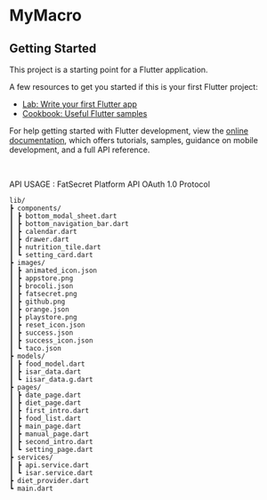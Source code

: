 # MyMacro

## Getting Started

This project is a starting point for a Flutter application.

A few resources to get you started if this is your first Flutter project:

- [Lab: Write your first Flutter app](https://docs.flutter.dev/get-started/codelab)
- [Cookbook: Useful Flutter samples](https://docs.flutter.dev/cookbook)

For help getting started with Flutter development, view the
[online documentation](https://docs.flutter.dev/), which offers tutorials,
samples, guidance on mobile development, and a full API reference.

<br>

API USAGE : FatSecret Platform API OAuth 1.0 Protocol

```
lib/
┣ components/
┃ ┣ bottom_modal_sheet.dart
┃ ┣ bottom_navigation_bar.dart
┃ ┣ calendar.dart
┃ ┣ drawer.dart
┃ ┣ nutrition_tile.dart
┃ ┗ setting_card.dart
┣ images/
┃ ┣ animated_icon.json
┃ ┣ appstore.png
┃ ┣ brocoli.json
┃ ┣ fatsecret.png
┃ ┣ github.png
┃ ┣ orange.json
┃ ┣ playstore.png
┃ ┣ reset_icon.json
┃ ┣ success.json
┃ ┣ success_icon.json
┃ ┗ taco.json
┣ models/
┃ ┣ food_model.dart
┃ ┣ isar_data.dart
┃ ┗ iisar_data.g.dart
┣ pages/
┃ ┣ date_page.dart
┃ ┣ diet_page.dart
┃ ┣ first_intro.dart
┃ ┣ food_list.dart
┃ ┣ main_page.dart
┃ ┣ manual_page.dart
┃ ┣ second_intro.dart
┃ ┗ setting_page.dart
┣ services/
┃ ┣ api.service.dart
┃ ┗ isar.service.dart
┣ diet_provider.dart
┗ main.dart
```
